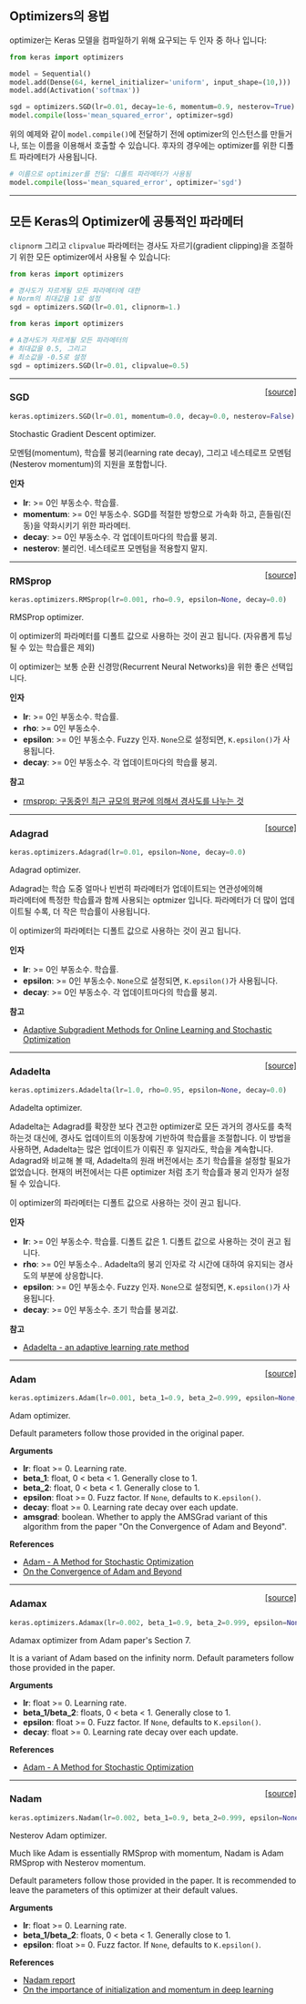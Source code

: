 
## Optimizers의 용법

optimizer는 Keras 모델을 컴파일하기 위해 요구되는 두 인자 중 하나 입니다:

```python
from keras import optimizers

model = Sequential()
model.add(Dense(64, kernel_initializer='uniform', input_shape=(10,)))
model.add(Activation('softmax'))

sgd = optimizers.SGD(lr=0.01, decay=1e-6, momentum=0.9, nesterov=True)
model.compile(loss='mean_squared_error', optimizer=sgd)
```

위의 예제와 같이 `model.compile()`에 전달하기 전에 optimizer의 인스턴스를 만들거나, 또는 이름을 이용해서 호출할 수 있습니다. 후자의 경우에는 optimizer를 위한 디폴트 파라메터가 사용됩니다.

```python
# 이름으로 optimizer를 전달: 디폴트 파라메터가 사용됨
model.compile(loss='mean_squared_error', optimizer='sgd')
```

---

## 모든 Keras의 Optimizer에 공통적인 파라메터

`clipnorm` 그리고 `clipvalue` 파라메터는 경사도 자르기(gradient clipping)을 조절하기 위한 모든 optimizer에서 사용될 수 있습니다:

```python
from keras import optimizers

# 경사도가 자르게될 모든 파라메터에 대한
# Norm의 최대값을 1로 설정
sgd = optimizers.SGD(lr=0.01, clipnorm=1.)
```

```python
from keras import optimizers

# A경사도가 자르게될 모든 파라메터의
# 최대값을 0.5, 그리고
# 최소값을 -0.5로 설정
sgd = optimizers.SGD(lr=0.01, clipvalue=0.5)
```

---

<span style="float:right;">[[source]](https://github.com/keras-team/keras/blob/master/keras/optimizers.py#L157)</span>
### SGD

```python
keras.optimizers.SGD(lr=0.01, momentum=0.0, decay=0.0, nesterov=False)
```

Stochastic Gradient Descent optimizer.

모멘텀(momentum), 학습률 붕괴(learning rate decay), 그리고 네스테로프 모멘텀(Nesterov momentum)의 지원을 포함합니다.

__인자__

- __lr__: >= 0인 부동소수. 학습률.
- __momentum__: >= 0인 부동소수. SGD를 적절한 방향으로 가속화 하고, 흔들림(진동)을 약화시키기 위한 파라메터.
- __decay__: >= 0인 부동소수. 각 업데이트마다의 학습률 붕괴.
- __nesterov__: 불리언. 네스테로프 모멘텀을 적용할지 말지.
    
----

<span style="float:right;">[[source]](https://github.com/keras-team/keras/blob/master/keras/optimizers.py#L220)</span>
### RMSprop

```python
keras.optimizers.RMSprop(lr=0.001, rho=0.9, epsilon=None, decay=0.0)
```

RMSProp optimizer.

이 optimizer의 파라메터를 디폴트 값으로 사용하는 것이 권고 됩니다.
(자유롭게 튜닝될 수 있는 학습률은 제외)

이 optimizer는 보통 순환 신경망(Recurrent Neural Networks)을 위한 좋은 선택입니다.

__인자__

- __lr__:  >= 0인 부동소수. 학습률.
- __rho__: >= 0인 부동소수.
- __epsilon__: >= 0인 부동소수. Fuzzy 인자. `None`으로 설정되면, `K.epsilon()`가 사용됩니다.
- __decay__: >= 0인 부동소수. 각 업데이트마다의 학습률 붕괴.

__참고__

- [rmsprop: 구동중인 최근 규모의 평균에 의해서 경사도를 나누는 것](http://www.cs.toronto.edu/~tijmen/csc321/slides/lecture_slides_lec6.pdf)
    
----

<span style="float:right;">[[source]](https://github.com/keras-team/keras/blob/master/keras/optimizers.py#L288)</span>
### Adagrad

```python
keras.optimizers.Adagrad(lr=0.01, epsilon=None, decay=0.0)
```

Adagrad optimizer.

Adagrad는 학습 도중 얼마나 빈번히 파라메터가 업데이트되는 연관성에의해  
파라메터에 특정한 학습률과 함께 사용되는 optmizer 입니다.
파라메터가 더 많이 업데이트될 수록, 더 작은 학습률이 사용됩니다.

이 optimizer의 파라메터는 디폴트 값으로 사용하는 것이 권고 됩니다.

__인자__

- __lr__: >= 0인 부동소수. 학습률.
- __epsilon__: >= 0인 부동소수. `None`으로 설정되면, `K.epsilon()`가 사용됩니다.
- __decay__: >= 0인 부동소수. 각 업데이트마다의 학습률 붕괴.

__참고__

- [Adaptive Subgradient Methods for Online Learning and Stochastic
   Optimization](http://www.jmlr.org/papers/volume12/duchi11a/duchi11a.pdf)
    
----

<span style="float:right;">[[source]](https://github.com/keras-team/keras/blob/master/keras/optimizers.py#L353)</span>
### Adadelta

```python
keras.optimizers.Adadelta(lr=1.0, rho=0.95, epsilon=None, decay=0.0)
```

Adadelta optimizer.

Adadelta는 Adagrad를 확장한 보다 견고한 optimizer로
모든 과거의 경사도를 축적하는것 대신에, 경사도 업데이트의 이동창에 기반하여 학습률을 조절합니다.
이 방법을 사용하면, Adadelta는 많은 업데이트가 이뤄진 후 일지라도, 학습을 계속합니다.
Adagrad와 비교해 볼 때, Adadelta의 원래 버전에서는 초기 학습률을 설정할 필요가 없었습니다.
현재의 버전에서는 다른 optimizer 처럼 초기 학습률과 붕괴 인자가 설정될 수 있습니다.

이 optimizer의 파라메터는 디폴트 값으로 사용하는 것이 권고 됩니다.

__인자__

- __lr__: >= 0인 부동소수. 학습률. 디폴트 값은 1.
    디폴트 값으로 사용하는 것이 권고 됩니다.
- __rho__: >= 0인 부동소수.. Adadelta의 붕괴 인자로 각 시간에 대하여 유지되는 경사도의 부분에 상응합니다.
- __epsilon__: >= 0인 부동소수. Fuzzy 인자. `None`으로 설정되면, `K.epsilon()`가 사용됩니다.
- __decay__: >= 0인 부동소수. 초기 학습률 붕괴값.

__참고__

- [Adadelta - an adaptive learning rate method](
   https://arxiv.org/abs/1212.5701)
    
----

<span style="float:right;">[[source]](https://github.com/keras-team/keras/blob/master/keras/optimizers.py#L436)</span>
### Adam

```python
keras.optimizers.Adam(lr=0.001, beta_1=0.9, beta_2=0.999, epsilon=None, decay=0.0, amsgrad=False)
```

Adam optimizer.

Default parameters follow those provided in the original paper.

__Arguments__

- __lr__: float >= 0. Learning rate.
- __beta_1__: float, 0 < beta < 1. Generally close to 1.
- __beta_2__: float, 0 < beta < 1. Generally close to 1.
- __epsilon__: float >= 0. Fuzz factor. If `None`, defaults to `K.epsilon()`.
- __decay__: float >= 0. Learning rate decay over each update.
- __amsgrad__: boolean. Whether to apply the AMSGrad variant of this
    algorithm from the paper "On the Convergence of Adam and
    Beyond".

__References__

- [Adam - A Method for Stochastic Optimization](
   https://arxiv.org/abs/1412.6980v8)
- [On the Convergence of Adam and Beyond](
   https://openreview.net/forum?id=ryQu7f-RZ)
    
----

<span style="float:right;">[[source]](https://github.com/keras-team/keras/blob/master/keras/optimizers.py#L527)</span>
### Adamax

```python
keras.optimizers.Adamax(lr=0.002, beta_1=0.9, beta_2=0.999, epsilon=None, decay=0.0)
```

Adamax optimizer from Adam paper's Section 7.

It is a variant of Adam based on the infinity norm.
Default parameters follow those provided in the paper.

__Arguments__

- __lr__: float >= 0. Learning rate.
- __beta_1/beta_2__: floats, 0 < beta < 1. Generally close to 1.
- __epsilon__: float >= 0. Fuzz factor. If `None`, defaults to `K.epsilon()`.
- __decay__: float >= 0. Learning rate decay over each update.

__References__

- [Adam - A Method for Stochastic Optimization](
   https://arxiv.org/abs/1412.6980v8)
    
----

<span style="float:right;">[[source]](https://github.com/keras-team/keras/blob/master/keras/optimizers.py#L605)</span>
### Nadam

```python
keras.optimizers.Nadam(lr=0.002, beta_1=0.9, beta_2=0.999, epsilon=None, schedule_decay=0.004)
```

Nesterov Adam optimizer.

Much like Adam is essentially RMSprop with momentum,
Nadam is Adam RMSprop with Nesterov momentum.

Default parameters follow those provided in the paper.
It is recommended to leave the parameters of this optimizer
at their default values.

__Arguments__

- __lr__: float >= 0. Learning rate.
- __beta_1/beta_2__: floats, 0 < beta < 1. Generally close to 1.
- __epsilon__: float >= 0. Fuzz factor. If `None`, defaults to `K.epsilon()`.

__References__

- [Nadam report](http://cs229.stanford.edu/proj2015/054_report.pdf)
- [On the importance of initialization and momentum in deep learning](
   http://www.cs.toronto.edu/~fritz/absps/momentum.pdf)
    

